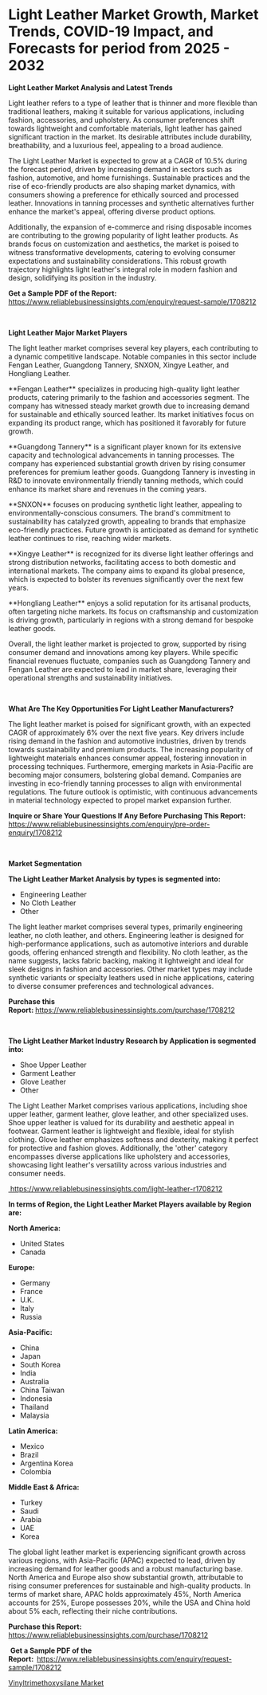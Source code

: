 <p><h1>Light Leather Market Growth, Market Trends, COVID-19 Impact, and Forecasts for period from 2025 - 2032</h1></p><p><strong>Light Leather Market Analysis and Latest Trends</strong></p>
<p><p>Light leather refers to a type of leather that is thinner and more flexible than traditional leathers, making it suitable for various applications, including fashion, accessories, and upholstery. As consumer preferences shift towards lightweight and comfortable materials, light leather has gained significant traction in the market. Its desirable attributes include durability, breathability, and a luxurious feel, appealing to a broad audience.</p><p>The Light Leather Market is expected to grow at a CAGR of 10.5% during the forecast period, driven by increasing demand in sectors such as fashion, automotive, and home furnishings. Sustainable practices and the rise of eco-friendly products are also shaping market dynamics, with consumers showing a preference for ethically sourced and processed leather. Innovations in tanning processes and synthetic alternatives further enhance the market's appeal, offering diverse product options.</p><p>Additionally, the expansion of e-commerce and rising disposable incomes are contributing to the growing popularity of light leather products. As brands focus on customization and aesthetics, the market is poised to witness transformative developments, catering to evolving consumer expectations and sustainability considerations. This robust growth trajectory highlights light leather's integral role in modern fashion and design, solidifying its position in the industry.</p></p>
<p><strong>Get a Sample PDF of the Report:&nbsp;</strong> <a href="https://www.reliablebusinessinsights.com/enquiry/request-sample/1708212?utm_campaign=2534&utm_medium=2&utm_source=Github&utm_content=ia&utm_term=31032025&utm_id=light-leather">https://www.reliablebusinessinsights.com/enquiry/request-sample/1708212</a></p>
<p>&nbsp;</p>
<p><strong>Light Leather Major Market Players</strong></p>
<p><p>The light leather market comprises several key players, each contributing to a dynamic competitive landscape. Notable companies in this sector include Fengan Leather, Guangdong Tannery, SNXON, Xingye Leather, and Hongliang Leather.</p><p>**Fengan Leather** specializes in producing high-quality light leather products, catering primarily to the fashion and accessories segment. The company has witnessed steady market growth due to increasing demand for sustainable and ethically sourced leather. Its market initiatives focus on expanding its product range, which has positioned it favorably for future growth.</p><p>**Guangdong Tannery** is a significant player known for its extensive capacity and technological advancements in tanning processes. The company has experienced substantial growth driven by rising consumer preferences for premium leather goods. Guangdong Tannery is investing in R&D to innovate environmentally friendly tanning methods, which could enhance its market share and revenues in the coming years.</p><p>**SNXON** focuses on producing synthetic light leather, appealing to environmentally-conscious consumers. The brand's commitment to sustainability has catalyzed growth, appealing to brands that emphasize eco-friendly practices. Future growth is anticipated as demand for synthetic leather continues to rise, reaching wider markets.</p><p>**Xingye Leather** is recognized for its diverse light leather offerings and strong distribution networks, facilitating access to both domestic and international markets. The company aims to expand its global presence, which is expected to bolster its revenues significantly over the next few years.</p><p>**Hongliang Leather** enjoys a solid reputation for its artisanal products, often targeting niche markets. Its focus on craftsmanship and customization is driving growth, particularly in regions with a strong demand for bespoke leather goods.</p><p>Overall, the light leather market is projected to grow, supported by rising consumer demand and innovations among key players. While specific financial revenues fluctuate, companies such as Guangdong Tannery and Fengan Leather are expected to lead in market share, leveraging their operational strengths and sustainability initiatives.</p></p>
<p>&nbsp;</p>
<p><strong>What Are The Key Opportunities For Light Leather Manufacturers?</strong></p>
<p><p>The light leather market is poised for significant growth, with an expected CAGR of approximately 6% over the next five years. Key drivers include rising demand in the fashion and automotive industries, driven by trends towards sustainability and premium products. The increasing popularity of lightweight materials enhances consumer appeal, fostering innovation in processing techniques. Furthermore, emerging markets in Asia-Pacific are becoming major consumers, bolstering global demand. Companies are investing in eco-friendly tanning processes to align with environmental regulations. The future outlook is optimistic, with continuous advancements in material technology expected to propel market expansion further.</p></p>
<p><strong>Inquire or Share Your Questions If Any Before Purchasing This Report:</strong> <a href="https://www.reliablebusinessinsights.com/enquiry/pre-order-enquiry/1708212?utm_campaign=2534&utm_medium=2&utm_source=Github&utm_content=ia&utm_term=31032025&utm_id=light-leather">https://www.reliablebusinessinsights.com/enquiry/pre-order-enquiry/1708212</a></p>
<p>&nbsp;</p>
<p><strong>Market Segmentation</strong></p>
<p><strong>The Light Leather Market Analysis by types is segmented into:</strong></p>
<p><ul><li>Engineering Leather</li><li>No Cloth Leather</li><li>Other</li></ul></p>
<p><p>The light leather market comprises several types, primarily engineering leather, no cloth leather, and others. Engineering leather is designed for high-performance applications, such as automotive interiors and durable goods, offering enhanced strength and flexibility. No cloth leather, as the name suggests, lacks fabric backing, making it lightweight and ideal for sleek designs in fashion and accessories. Other market types may include synthetic variants or specialty leathers used in niche applications, catering to diverse consumer preferences and technological advances.</p></p>
<p><strong>Purchase this Report:&nbsp;</strong><a href="https://www.reliablebusinessinsights.com/purchase/1708212?utm_campaign=2534&utm_medium=2&utm_source=Github&utm_content=ia&utm_term=31032025&utm_id=light-leather">https://www.reliablebusinessinsights.com/purchase/1708212</a></p>
<p>&nbsp;</p>
<p><strong>The Light Leather Market Industry Research by Application is segmented into:</strong></p>
<p><ul><li>Shoe Upper Leather</li><li>Garment Leather</li><li>Glove Leather</li><li>Other</li></ul></p>
<p><p>The Light Leather Market comprises various applications, including shoe upper leather, garment leather, glove leather, and other specialized uses. Shoe upper leather is valued for its durability and aesthetic appeal in footwear. Garment leather is lightweight and flexible, ideal for stylish clothing. Glove leather emphasizes softness and dexterity, making it perfect for protective and fashion gloves. Additionally, the 'other' category encompasses diverse applications like upholstery and accessories, showcasing light leather's versatility across various industries and consumer needs.</p></p>
<p><a href="https://www.reliablebusinessinsights.com/light-leather-r1708212?utm_campaign=2534&utm_medium=2&utm_source=Github&utm_content=ia&utm_term=31032025&utm_id=light-leather">&nbsp;https://www.reliablebusinessinsights.com/light-leather-r1708212</a></p>
<p><strong>In terms of Region, the Light Leather Market Players available by Region are:</strong></p>
<p>
    <p> <strong> North America: </strong>
        <ul>
            <li>United States</li>
            <li>Canada</li>
        </ul>
        </p> 
    <p> <strong> Europe: </strong>
        <ul>
            <li>Germany</li>
            <li>France</li>
            <li>U.K.</li>
            <li>Italy</li>
            <li>Russia</li>
        </ul>
        </p> 
    <p> <strong> Asia-Pacific: </strong>
        <ul>
            <li>China</li>
            <li>Japan</li>
            <li>South Korea</li>
            <li>India</li>
            <li>Australia</li>
            <li>China Taiwan</li>
            <li>Indonesia</li>
            <li>Thailand</li>
            <li>Malaysia</li>
        </ul>
        </p> 
    <p> <strong> Latin America: </strong>
        <ul>
            <li>Mexico</li>
            <li>Brazil</li>
            <li>Argentina Korea</li>
            <li>Colombia</li>
        </ul>
        </p> 
    <p> <strong> Middle East & Africa: </strong>
        <ul>
            <li>Turkey</li>
            <li>Saudi</li>
            <li>Arabia</li>
            <li>UAE</li>
            <li>Korea</li>
        </ul>
    </p>
    </p>
<p><p>The global light leather market is experiencing significant growth across various regions, with Asia-Pacific (APAC) expected to lead, driven by increasing demand for leather goods and a robust manufacturing base. North America and Europe also show substantial growth, attributable to rising consumer preferences for sustainable and high-quality products. In terms of market share, APAC holds approximately 45%, North America accounts for 25%, Europe possesses 20%, while the USA and China hold about 5% each, reflecting their niche contributions.</p></p>
<p><strong>Purchase this Report: </strong><a href="https://www.reliablebusinessinsights.com/purchase/1708212?utm_campaign=2534&utm_medium=2&utm_source=Github&utm_content=ia&utm_term=31032025&utm_id=light-leather">https://www.reliablebusinessinsights.com/purchase/1708212</a></p>
<p>&nbsp;<strong>Get a Sample PDF of the Report:&nbsp;&nbsp;</strong><a href="https://www.reliablebusinessinsights.com/enquiry/request-sample/1708212?utm_campaign=2534&utm_medium=2&utm_source=Github&utm_content=ia&utm_term=31032025&utm_id=light-leather">https://www.reliablebusinessinsights.com/enquiry/request-sample/1708212</a></p>
<p><strong></strong></p>
<p><p><a href="https://github.com/bolalfredia7777/Market-Research-Report-List-1/blob/main/vinyltrimethoxysilane-market.md?utm_campaign=2534&utm_medium=2&utm_source=Github&utm_content=ia&utm_term=31032025&utm_id=light-leather">Vinyltrimethoxysilane Market</a></p></p>